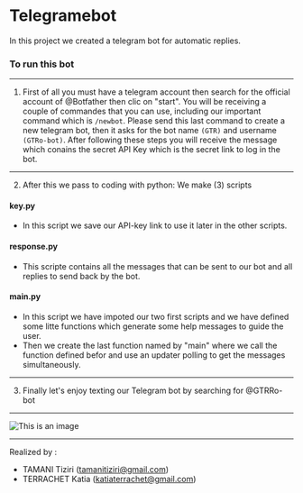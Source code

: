 #  Telegramebot 

In this project we created a telegram bot for automatic replies.
### To run this bot
----
1. First of all you must have a telegram account then search for the official account of @Botfather then clic on "start".
You will be receiving a couple of commandes that you can use, including our important command which is `/newbot`.
Please send this last command to create a new telegram bot, then it asks for the bot name `(GTR)` and username `(GTRo-bot)`.
After following these steps you will receive the message which conains the secret API Key which is the secret link to log in the bot.
----
2. After this we pass to coding with python:
  We make (3) scripts 
  #### key.py
   + In this script we save our API-key link to use it later in the other scripts.
  ####  response.py
   + This scripte contains all the messages that can be sent to our bot and all replies to send back by the bot.
  #### main.py
   + In this script we have impoted our two first scripts and we have defined some litte functions which generate some help messages to guide the user.
   + Then we create the last function named by "main" where we call the function defined befor and use an updater polling to get the messages simultaneously.
----
  3. Finally let's enjoy texting our Telegram bot by searching for @GTRRo-bot
----
![This is an image](https://i.ibb.co/1Lw0pqH/conv1.jpg)

----

Realized by : 

- TAMANI Tiziri (tamanitiziri@gmail.com)
- TERRACHET Katia (katiaterrachet@gmail.com)
